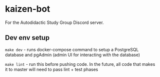 # kaizen-bot

For the Autodidactic Study Group Discord server.

## Dev env setup

`make dev` - runs docker-compose command to setup a PostgreSQL database and pgAdmin (admin UI for interacting with the database)

`make lint` - run this before pushing code. In the future, all code that makes it to master will need to pass lint + test phases